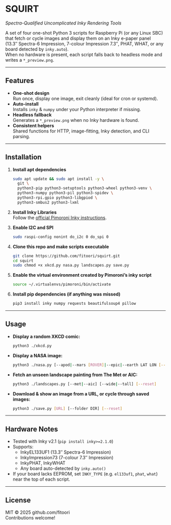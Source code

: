 # SQUIRT
_Spectra-Qualified Uncomplicated Inky Rendering Tools_

A set of four one-shot Python 3 scripts for Raspberry Pi (or any Linux SBC)  
that fetch or cycle images and display them on an Inky e-paper panel  
(13.3″ Spectra-6 Impression, 7-colour Impression 7.3″, PHAT, WHAT, or any board detected by `inky.auto`).  
When no hardware is present, each script falls back to headless mode and writes a `*_preview.png`.

---

## Features

- **One-shot design**  
  Run once, display one image, exit cleanly (ideal for cron or systemd).
- **Auto-install**  
  Installs `inky` & `numpy` under your Python interpreter if missing.
- **Headless fallback**  
  Generates a `*_preview.png` when no Inky hardware is found.
- **Consistent helpers**  
  Shared functions for HTTP, image-fitting, Inky detection, and CLI parsing.

---

## Installation

1. **Install apt dependencies**
    ```bash
    sudo apt update && sudo apt install -y \
      git \
      python3-pip python3-setuptools python3-wheel python3-venv \
      python3-numpy python3-pil python3-spidev \
      python3-rpi.gpio python3-libgpiod \
      python3-smbus2 python3-lxml
    ```

2. **Install Inky Libraries**  
   Follow the [official Pimoroni Inky instructions](https://github.com/pimoroni/inky).

3. **Enable I2C and SPI**
    ```bash
    sudo raspi-config nonint do_i2c 0 do_spi 0
    ```

4. **Clone this repo and make scripts executable**
    ```bash
    git clone https://github.com/fitoori/squirt.git
    cd squirt
    sudo chmod +x xkcd.py nasa.py landscapes.py save.py
    ```

5. **Enable the virtual environment created by Pimoroni’s inky script**
    ```bash
    source ~/.virtualenvs/pimoroni/bin/activate
    ```

6. **Install pip dependencies (if anything was missed)**
    ```bash
    pip3 install inky numpy requests beautifulsoup4 pillow
    ```

---

## Usage

- **Display a random XKCD comic:**
    ```bash
    python3 ./xkcd.py
    ```

- **Display a NASA image:**
    ```bash
    python3 ./nasa.py [--apod|--mars [ROVER]|--epic|--earth LAT LON [--dim]|--search "QUERY"] [--key API_KEY]
    ```

- **Fetch an unseen landscape painting from The Met or AIC:**
    ```bash
    python3 ./landscapes.py [--met|--aic] [--wide|--tall] [--reset]
    ```

- **Download & show an image from a URL, or cycle through saved images:**
    ```bash
    python3 ./save.py [URL] [--folder DIR] [--reset]
    ```

---

## Hardware Notes

- Tested with Inky v2.1 (`pip install inky>=2.1.0`)
- Supports:
  - InkyEL133UF1 (13.3″ Spectra-6 Impression)
  - InkyImpression73 (7-colour 7.3″ Impression)
  - InkyPHAT, InkyWHAT
  - Any board auto-detected by `inky.auto()`
- If your board lacks EEPROM, set `INKY_TYPE` (e.g. `el133uf1`, `phat`, `what`) near the top of each script.

---

## License

MIT © 2025 github.com/fitoori  
Contributions welcome!

